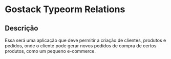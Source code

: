 # Gostack Typeorm Relations

## Descrição

Essa será uma aplicação que deve permitir a criação de clientes, produtos e pedidos, onde o cliente pode gerar novos pedidos de compra de certos produtos, 
como um pequeno e-commerce.
